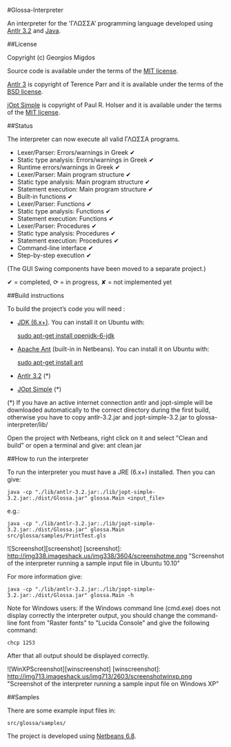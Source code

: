 #Glossa-Interpreter

An interpreter for the 'ΓΛΩΣΣΑ' programming language developed using [Antlr 3.2](http://www.antlr.org/) and [Java](http://www.java.com/en/).

##License

Copyright (c) Georgios Migdos

Source code is available under the terms of the [MIT license](http://www.opensource.org/licenses/mit-license.php).

[Antlr 3](http://www.antlr.org/) is copyright of Terence Parr and it is available under the terms of the [BSD license](http://www.antlr.org/license.html).

[jOpt Simple](http://jopt-simple.sourceforge.net/) is copyright of Paul R. Holser and it is available under the terms of the [MIT license](http://www.opensource.org/licenses/mit-license.php).

##Status

The interpreter can now execute all valid ΓΛΩΣΣΑ programs.

- Lexer/Parser: Errors/warnings in Greek ✔
- Static type analysis: Errors/warnings in Greek ✔
- Runtime errors/warnings in Greek ✔
- Lexer/Parser: Main program structure ✔
- Static type analysis: Main program structure ✔
- Statement execution: Main program structure ✔
- Built-in functions ✔
- Lexer/Parser: Functions ✔
- Static type analysis: Functions ✔
- Statement execution: Functions ✔
- Lexer/Parser: Procedures ✔
- Static type analysis: Procedures ✔
- Statement execution: Procedures ✔
- Command-line interface ✔
- Step-by-step execution ✔

(The GUI Swing components have been moved to a separate project.)

✔ = completed, ⟳ = in progress, ✘ = not implemented yet

##Build instructions

To build the project’s code you will need :

- [JDK (6.x+)](http://www.oracle.com/technetwork/java/javase/downloads/index.html).
You can install it on Ubuntu with:

    [sudo apt-get install openjdk-6-jdk](apt://openjdk-6-jdk)
- [Apache Ant](http://ant.apache.org/) (built-in in Netbeans).
You can install it on Ubuntu with:

    [sudo apt-get install ant](apt://ant)
- [Antlr 3.2](http://www.antlr.org/download/antlr-3.2.jar) (*)
- [JOpt Simple](http://jopt-simple.sourceforge.net/) (*)

(*) If you have an active internet connection antlr and jopt-simple will be downloaded automatically to the correct directory during the first build, otherwise you have to copy antlr-3.2.jar and jopt-simple-3.2.jar to glossa-interpreter/lib/


Open the project with Netbeans, right click on it and select "Clean and build" or
open a terminal and give:
    ant clean jar

##How to run the interpreter

To run the interpreter you must have a JRE (6.x+) installed. Then you can give:

    java -cp "./lib/antlr-3.2.jar:./lib/jopt-simple-3.2.jar:./dist/Glossa.jar" glossa.Main <input_file>

e.g.:

    java -cp "./lib/antlr-3.2.jar:./lib/jopt-simple-3.2.jar:./dist/Glossa.jar" glossa.Main src/glossa/samples/PrintTest.gls
    
![Screenshot][screenshot]
[screenshot]: http://img338.imageshack.us/img338/3604/screenshotme.png  "Screenshot of the interpreter running a sample input file in Ubuntu 10.10"


For more information give:

    java -cp "./lib/antlr-3.2.jar:./lib/jopt-simple-3.2.jar:./dist/Glossa.jar" glossa.Main -h

Note for Windows users: If the Windows command line (cmd.exe) does not display correctly the interpreter output, you should change the command-line font from "Raster fonts" to "Lucida Console" and give the following command:

    chcp 1253
    
After that all output should be displayed correctly.

![WinXPScreenshot][winscreenshot]
[winscreenshot]: http://img713.imageshack.us/img713/2603/screenshotwinxp.png  "Screenshot of the interpreter running a sample input file on Windows XP"

##Samples

There are some example input files in:

    src/glossa/samples/

The project is developed using [Netbeans 6.8](http://netbeans.org/).

